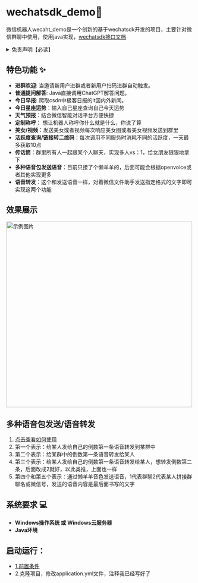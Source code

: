 # wechatsdk_demo🤖
微信机器人wecaht_demo是一个创新的基于wechatsdk开发的项目，主要针对微信群聊中使用，使用java实现，[wechatsdk接口文档](https://github.com/WeChatAPIs/WeChatApi)
<details>
<summary>免责声明【必读】</summary>  
  
本工具仅供学习和技术研究使用，不得用于任何商业或非法行为，否则后果自负。

本工具的作者不对本工具的安全性、完整性、可靠性、有效性、正确性或适用性做任何明示或暗示的保证，也不对本工具的使用或滥用造成的任何直接或间接的损失、责任、索赔、要求或诉讼承担任何责任。

本工具的作者保留随时修改、更新、删除或终止本工具的权利，无需事先通知或承担任何义务。

本工具的使用者应遵守相关法律法规，尊重微信的版权和隐私，不得侵犯微信或其他第三方的合法权益，不得从事任何违法或不道德的行为。

本工具的使用者在下载、安装、运行或使用本工具时，即表示已阅读并同意本免责声明。如有异议，请立即停止使用本工具，并删除所有相关文件。
</details>
 <h2>特色功能 ✨</h2>

* **进群欢迎**: 当邀请新用户进群或者新用户扫码进群自动触发。
* **普通提问解答**: Java直接调用ChatGPT解答问题。
* **今日早报**: 爬取csdn中极客日报的it国内外新闻。
* **今日星座运势**：输入自己星座查询自己今天运势
* **天气预报**：结合微信智能对话平台方便快捷
* **定制称呼**： 想让机器人称呼你什么就是什么，你说了算
* **美女/视频**：发送美女或者视频每次响应美女图或者美女视频发送到群里
* **活跃度查询/链接转二维码**：每次调用不同服务时消耗不同的活跃度，一天最多获取10点
* **传话筒**：群里所有人一起跟某个人聊天，实现多人vs：1，给女朋友狠狠地拿下
* **多种语音包发送语音**：目前只接了个懒羊羊的，后面可能会根据openvoice或者其他实现更多
* **语音转发**：这个和发送语音一样，对着微信文件助手发送指定格式的文字即可实现这两个功能
  
<h2>效果展示</h2>

<img src="https://github.com/aqpmzngldh/wechatsdk_demo/assets/124235388/da379479-2b16-4567-a046-d4f3f185c0cf" alt="示例图片" width="500">

<h2>多种语音包发送/语音转发</h2>

 1. [点击查看如何使用](https://github.com/aqpmzngldh/wechatsdk_demo/assets/124235388/38be832a-c538-4650-a727-a6dca560bc4c)
 2. 第一个表示：给某人发给自己的倒数第一条语音转发到某群中
 3. 第二个表示：给某群中的倒数第一条语音转发给某人
 4. 第三个表示：给某人发给自己的倒数第一条语音转发给某人，想转发倒数第二条，后面改成2就好，以此类推，上面也一样
 5. 第四个和第五个表示：通过懒羊羊音色发送语音，1代表群聊2代表某人拼接群聊名或微信号，发送的语音内容是最后面书写的文字

<h2>系统要求 💻</h2>

* **Windows操作系统 或 Windows云服务器**
* **Java环境**

<h2>启动运行：</h2>

* <a href="https://github.com/WeChatAPIs/WeChatApi">1.前置条件</a>
* 2.克隆项目，修改application.yml文件，注释我已经写好了
